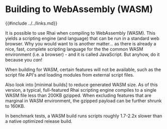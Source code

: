 Building to WebAssembly (WASM)
=============================

{{#include ../../links.md}}

It is possible to use Rhai when compiling to WebAssembly (WASM). This yields a scripting engine (and language)
that can be run in a standard web browser. Why you would want to is another matter... as there is already
a nice, fast, complete scripting language for the the common WASM environment (i.e. a browser) - and it is called JavaScript.
But anyhow, do it because you _can_!

When building for WASM, certain features will not be available, such as the script file API's and loading modules
from external script files.

Also look into [minimal builds] to reduce generated WASM size.  As of this version, a typical, full-featured
Rhai scripting engine compiles to a single WASM file less than 200KB gzipped. When excluding features that are
marginal in WASM environment, the gzipped payload can be further shrunk to 160KB.

In benchmark tests, a WASM build runs scripts roughly 1.7-2.2x slower than a native optimized release build.
